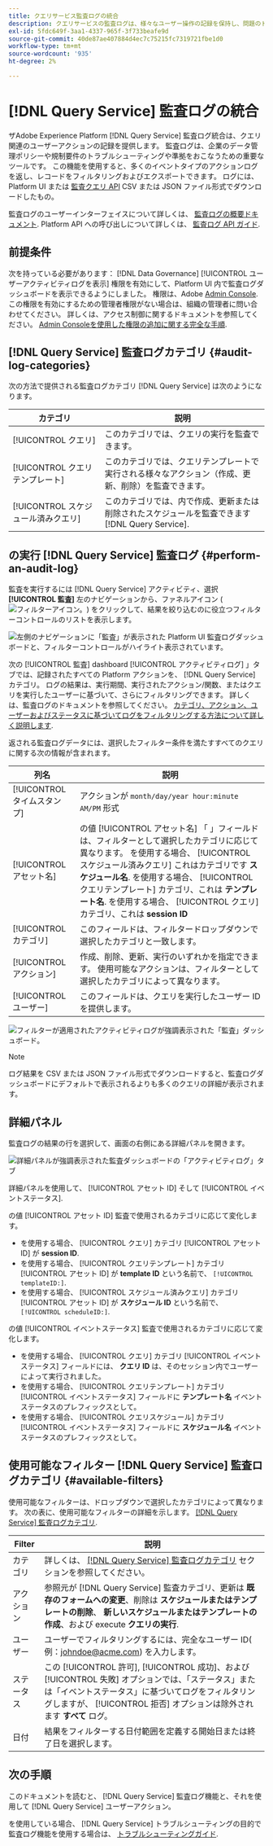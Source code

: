```yaml
---
title: クエリサービス監査ログの統合
description: クエリサービスの監査ログは、様々なユーザー操作の記録を保持し、問題のトラブルシューティングや、企業データ管理ポリシーおよび規制要件への準拠に関する監査証跡を形成します。 このチュートリアルでは、クエリサービスに固有の監査ログ機能の概要を説明します。
exl-id: 5fdc649f-3aa1-4337-965f-3f733beafe9d
source-git-commit: 40de87ae407884d4ec7c75215fc7319721fbe1d0
workflow-type: tm+mt
source-wordcount: '935'
ht-degree: 2%

---
```


# [!DNL Query Service] 監査ログの統合

ザAdobe Experience Platform [!DNL Query Service] 監査ログ統合は、クエリ関連のユーザーアクションの記録を提供します。 監査ログは、企業のデータ管理ポリシーや規制要件のトラブルシューティングや準拠をおこなうための重要なツールです。 この機能を使用すると、多くのイベントタイプのアクションログを返し、レコードをフィルタリングおよびエクスポートできます。 ログには、Platform UI または [監査クエリ API](https://www.adobe.io/experience-platform-apis/references/audit-query/) CSV または JSON ファイル形式でダウンロードしたもの。

監査ログのユーザーインターフェイスについて詳しくは、 [監査ログの概要ドキュメント](../../landing/governance-privacy-security/audit-logs/overview.md). Platform API への呼び出しについて詳しくは、 [監査ログ API ガイド](../../landing/api-guide.md).

## 前提条件

次を持っている必要があります： [!DNL Data Governance] [!UICONTROL ユーザーアクティビティログを表示] 権限を有効にして、Platform UI 内で監査ログダッシュボードを表示できるようにしました。 権限は、Adobe [Admin Console](https://adminconsole.adobe.com/). この権限を有効にするための管理者権限がない場合は、組織の管理者に問い合わせてください。 詳しくは、アクセス制御に関するドキュメントを参照してください。 [Admin Consoleを使用した権限の追加に関する完全な手順](../../access-control/home.md).

## [!DNL Query Service] 監査ログカテゴリ {#audit-log-categories}

次の方法で提供される監査ログカテゴリ [!DNL Query Service] は次のようになります。

| カテゴリ | 説明 |
|---|---|
| [!UICONTROL クエリ] | このカテゴリでは、クエリの実行を監査できます。 |
| [!UICONTROL クエリテンプレート] | このカテゴリでは、クエリテンプレートで実行される様々なアクション（作成、更新、削除）を監査できます。 |
| [!UICONTROL スケジュール済みクエリ] | このカテゴリでは、内で作成、更新または削除されたスケジュールを監査できます [!DNL Query Service]. |

## の実行 [!DNL Query Service] 監査ログ {#perform-an-audit-log}

監査を実行するには [!DNL Query Service] アクティビティ、選択 **[!UICONTROL 監査]** 左のナビゲーションから、ファネルアイコン (![フィルターアイコン。](../images/audit-log/filter.png)) をクリックして、結果を絞り込むのに役立つフィルターコントロールのリストを表示します。

![左側のナビゲーションに「監査」が表示された Platform UI 監査ログダッシュボードと、フィルターコントロールがハイライト表示されています。](../images/audit-log/filter-controls.png)

次の [!UICONTROL 監査] dashboard [!UICONTROL アクティビティログ] 」タブでは、記録されたすべての Platform アクションを、 [!DNL Query Service] カテゴリ。 ログの結果は、実行期間、実行されたアクション/関数、またはクエリを実行したユーザーに基づいて、さらにフィルタリングできます。 詳しくは、監査ログのドキュメントを参照してください。 [カテゴリ、アクション、ユーザーおよびステータスに基づいてログをフィルタリングする方法について詳しく説明します](../../landing/governance-privacy-security/audit-logs/overview.md#managing-audit-logs-in-the-ui).

返される監査ログデータには、選択したフィルター条件を満たすすべてのクエリに関する次の情報が含まれます。

| 列名 | 説明 |
|---|---|
| [!UICONTROL タイムスタンプ] | アクションが `month/day/year hour:minute AM/PM` 形式 |
| [!UICONTROL アセット名] | の値 [!UICONTROL アセット名] 「 」フィールドは、フィルターとして選択したカテゴリに応じて異なります。 を使用する場合、 [!UICONTROL スケジュール済みクエリ] これはカテゴリです **スケジュール名**. を使用する場合、 [!UICONTROL クエリテンプレート] カテゴリ、これは **テンプレート名**. を使用する場合、 [!UICONTROL クエリ] カテゴリ、これは **session ID** |
| [!UICONTROL カテゴリ] | このフィールドは、フィルタードロップダウンで選択したカテゴリと一致します。 |
| [!UICONTROL アクション] | 作成、削除、更新、実行のいずれかを指定できます。 使用可能なアクションは、フィルターとして選択したカテゴリによって異なります。 |
| [!UICONTROL ユーザー] | このフィールドは、クエリを実行したユーザー ID を提供します。 |

![フィルターが適用されたアクティビティログが強調表示された「監査」ダッシュボード。](../images/audit-log/filtered-activity.png)

>[!NOTE]
>
>ログ結果を CSV または JSON ファイル形式でダウンロードすると、監査ログダッシュボードにデフォルトで表示されるよりも多くのクエリの詳細が表示されます。

## 詳細パネル

監査ログの結果の行を選択して、画面の右側にある詳細パネルを開きます。

![詳細パネルが強調表示された監査ダッシュボードの「アクティビティログ」タブ](../images/audit-log/details-panel.png)

詳細パネルを使用して、 [!UICONTROL アセット ID] そして [!UICONTROL イベントステータス].

の値 [!UICONTROL アセット ID] 監査で使用されるカテゴリに応じて変化します。

* を使用する場合、 [!UICONTROL クエリ] カテゴリ [!UICONTROL アセット ID] が  **session ID**.
* を使用する場合、 [!UICONTROL クエリテンプレート] カテゴリ [!UICONTROL アセット ID] が **template ID** という名前で、 `[!UICONTROL templateID:]`.
* を使用する場合、 [!UICONTROL スケジュール済みクエリ] カテゴリ [!UICONTROL アセット ID] が  **スケジュール ID** という名前で、 `[!UICONTROL scheduleID:]`.

の値 [!UICONTROL イベントステータス] 監査で使用されるカテゴリに応じて変化します。

* を使用する場合、 [!UICONTROL クエリ] カテゴリ [!UICONTROL イベントステータス] フィールドには、 **クエリ ID** は、そのセッション内でユーザーによって実行されました。
* を使用する場合、 [!UICONTROL クエリテンプレート] カテゴリ [!UICONTROL イベントステータス] フィールドに **テンプレート名** イベントステータスのプレフィックスとして。
* を使用する場合、 [!UICONTROL クエリスケジュール] カテゴリ [!UICONTROL イベントステータス] フィールドに **スケジュール名** イベントステータスのプレフィックスとして。

## 使用可能なフィルター [!DNL Query Service] 監査ログカテゴリ {#available-filters}

使用可能なフィルターは、ドロップダウンで選択したカテゴリによって異なります。 次の表に、使用可能なフィルターの詳細を示します。 [[!DNL Query Service] 監査ログカテゴリ](#audit-log-categories).

| Filter | 説明 |
|---|---|
| カテゴリ | 詳しくは、 [[!DNL Query Service] 監査ログカテゴリ](#audit-log-categories) セクションを参照してください。 |
| アクション | 参照元が [!DNL Query Service] 監査カテゴリ、更新は **既存のフォームへの変更**、削除は **スケジュールまたはテンプレートの削除**、 **新しいスケジュールまたはテンプレートの作成**、および execute **クエリの実行**. |
| ユーザー | ユーザーでフィルタリングするには、完全なユーザー ID( 例：johndoe@acme.com) を入力します。 |
| ステータス | この [!UICONTROL 許可], [!UICONTROL 成功]、および [!UICONTROL 失敗] オプションでは、「ステータス」または「イベントステータス」に基づいてログをフィルタリングしますが、 [!UICONTROL 拒否] オプションは除外されます **すべて** ログ。 |
| 日付 | 結果をフィルターする日付範囲を定義する開始日または終了日を選択します。 |

## 次の手順

このドキュメントを読むと、 [!DNL Query Service] 監査ログ機能と、それを使用して [!DNL Query Service] ユーザーアクション。

を使用している場合、 [!DNL Query Service] トラブルシューティングの目的で監査ログ機能を使用する場合は、 [トラブルシューティングガイド](../troubleshooting-guide.md).
